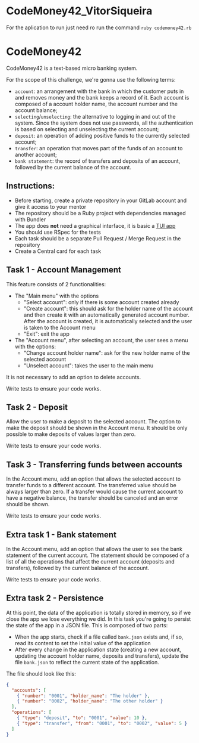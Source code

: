 # CodeMoney42_VitorSiqueira

For the aplication to run just need ro run the command
`ruby codemoney42.rb`

# CodeMoney42

CodeMoney42 is a text-based micro banking system.

For the scope of this challenge, we're gonna use the following terms:
- `account`: an arrangement with the bank in which the customer puts in and removes money and the bank keeps a record of it. Each account is composed of a account holder name, the account number and the account balance;
- `selecting`/`unselecting`: the alternative to logging in and out of the system. Since the system does not use passwords, all the authentication is based on selecting and unselecting the current account;
- `deposit`: an operation of adding positive funds to the currently selected account;
- `transfer`: an operation that moves part of the funds of an account to another account;
- `bank statement`: the record of transfers and deposits of an account, followed by the current balance of the account.

## Instructions:

- Before starting, create a private repository in your GitLab account and give it access to your mentor
- The repository should be a Ruby project with dependencies managed with Bundler
- The app does **not** need a graphical interface, it is basic a [TUI app](https://en.wikipedia.org/wiki/Text-based_user_interface)
- You should use RSpec for the tests
- Each task should be a separate Pull Request / Merge Request in the repository
- Create a Central card for each task

## Task 1 - Account Management

This feature consists of 2 functionalities:
- The "Main menu" with the options
  - "Select account": only if there is some account created already
  - "Create account": this should ask for the holder name of the account and then create it with an automatically generated account number. After the account is created, it is automatically selected and the user is taken to the Account menu
  - "Exit": exit the app
- The "Account menu", after selecting an account, the user sees a menu with the options:
  - "Change account holder name": ask for the new holder name of the selected account
  - "Unselect account": takes the user to the main menu

It is not necessary to add an option to delete accounts.

Write tests to ensure your code works.

## Task 2 - Deposit

Allow the user to make a deposit to the selected account. The option to make the deposit should be shown in the Account menu. It should be only possible to make deposits of values larger than zero.

Write tests to ensure your code works.

## Task 3 - Transferring funds between accounts

In the Account menu, add an option that allows the selected account to transfer funds to a different account. The transferred value should be always larger than zero. If a transfer would cause the current account to have a negative balance, the transfer should be canceled and an error should be shown.

Write tests to ensure your code works.

## Extra task 1 - Bank statement

In the Account menu, add an option that allows the user to see the bank statement of the current account. The statement should be composed of a list of all the operations that affect the current account (deposits and transfers), followed by the current balance of the account.
 
Write tests to ensure your code works.

## Extra task 2 - Persistence

At this point, the data of the application is totally stored in memory, so if we close the app we lose everything we did. In this task you're going to persist the state of the app in a JSON file. This is composed of two parts:

- When the app starts, check if a file called `bank.json` exists and, if so, read its content to set the initial value of the application
- After every change in the application state (creating a new account, updating the account holder name, deposits and transfers), update the file `bank.json` to reflect the current state of the application.

The file should look like this:

```json
{
  "accounts": [
    { "number": "0001", "holder_name": "The holder" },
    { "number": "0002", "holder_name": "The other holder" }
  ],
  "operations": [
    { "type": "deposit", "to": "0001", "value": 10 },
    { "type": "transfer", "from": "0001", "to": "0002", "value": 5 }
  ]
}
```